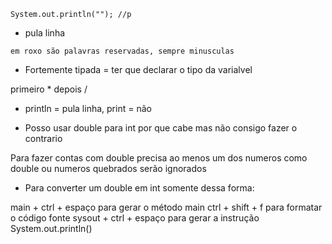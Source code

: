 ``
System.out.println(""); //p
``
* pula linha 

``
em roxo são palavras reservadas, sempre minusculas
``

* Fortemente tipada = ter que declarar o tipo da varialvel

primeiro * depois /

* println = pula linha, print = não

* Posso usar double para int por que cabe mas não consigo fazer o contrario

Para fazer contas com double precisa ao menos um dos numeros como double ou numeros quebrados serão ignorados

* Para converter um double em int somente dessa forma:

main + ctrl + espaço
para gerar o método main
ctrl + shift + f
para formatar o código fonte
sysout + ctrl + espaço
para gerar a instrução System.out.println()